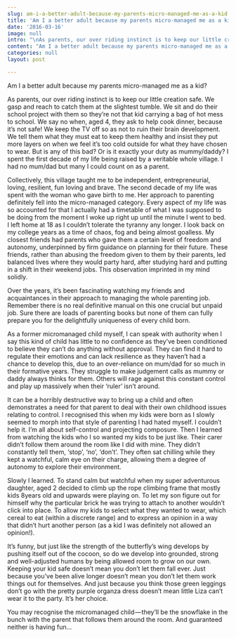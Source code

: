 ```yaml
---
slug: am-i-a-better-adult-because-my-parents-micro-managed-me-as-a-kid
title: 'Am I a better adult because my parents micro-managed me as a kid?'
date: '2016-03-16'
image: null
intro: "\nAs parents, our over riding instinct is to keep our little creation safe. We gasp and reach to catch them at the slightest tumble. We sit and do their school project with them so they’re not that kid carrying a bag of hot mess to school..."
content: "Am I a better adult because my parents micro-managed me as a kid?\n\nAs parents, our over riding instinct is to keep our little creation safe. We gasp and reach to catch them at the slightest tumble. We sit and do their school project with them so they’re not that kid carrying a bag of hot mess to school. We say no when, aged 4, they ask to help cook dinner, because it’s not safe! We keep the TV off so as not to ruin their brain development. We tell them what they must eat to keep them healthy and insist they put more layers on when we feel it’s too cold outside for what they have chosen to wear. But is any of this bad? Or is it exactly your duty as mummy/daddy?\nI spent the first decade of my life being raised by a veritable whole village. I had no mum/dad but many I could count on as a parent. \n\nCollectively, this village taught me to be independent, entrepreneurial, loving, resilient, fun loving and brave. The second decade of my life was spent with the woman who gave birth to me. Her approach to parenting definitely fell into the micro-managed category. Every aspect of my life was so accounted for that I actually had a timetable of what I was supposed to be doing from the moment I woke up right up until the minute I went to bed.\nI left home at 18 as I couldn’t tolerate the tyranny any longer. I look back on my college years as a time of chaos, fog and being almost goalless. My closest friends had parents who gave them a certain level of freedom and autonomy, underpinned by firm guidance on planning for their future. These friends, rather than abusing the freedom given to them by their parents, led balanced lives where they would party hard, after studying hard and putting in a shift in their weekend jobs. This observation imprinted in my mind solidly.\n\nOver the years, it’s been fascinating watching my friends and acquaintances in their approach to managing the whole parenting job. Remember there is no real definitive manual on this one crucial but unpaid job. Sure there are loads of parenting books but none of them can fully prepare you for the delightfully uniqueness of every child born.\n\nAs a former micromanaged child myself, I can speak with authority when I say this kind of child has little to no confidence as they’ve been conditioned to believe they can’t do anything without approval. They can find it hard to regulate their emotions and can lack resilience as they haven’t had a chance to develop this, due to an over-reliance on mum/dad for so much in their formative years. They struggle to make judgement calls as mummy or daddy always thinks for them. Others will rage against this constant control and play up massively when their ‘ruler’ isn’t around.\n\nIt can be a horribly destructive way to bring up a child and often demonstrates a need for that parent to deal with their own childhood issues relating to control. I recognised this when my kids were born as I slowly seemed to morph into that style of parenting I had hated myself. I couldn’t help it. I’m all about self-control and projecting composure. Then I learned from watching the kids who I so wanted my kids to be just like. Their carer didn’t follow them around the room like I did with mine. They didn’t constantly tell them, ‘stop’, ‘no’, ‘don’t’. They often sat chilling while they kept a watchful, calm eye on their charge, allowing them a degree of autonomy to explore their environment.\n\nSlowly I learned. To stand calm but watchful when my super adventurous daughter, aged 2 decided to climb up the rope climbing frame that mostly kids 8years old and upwards were playing on. To let my son figure out for himself why the particular brick he was trying to attach to another wouldn’t click into place. To allow my kids to select what they wanted to wear, which cereal to eat (within a discrete range) and to express an opinion in a way that didn’t hurt another person (as a kid I was definitely not allowed an opinion!).\n\nIt’s funny, but just like the strength of the butterfly’s wing develops by pushing itself out of the cocoon, so do we develop into grounded, strong and well-adjusted humans by being allowed room to grow on our own. Keeping your kid safe doesn’t mean you don’t let them fall ever. Just because you’ve been alive longer doesn’t mean you don’t let them work things out for themselves. And just because you think those green leggings don’t go with the pretty purple organza dress doesn’t mean little Liza can’t wear it to the party. It’s her choice.\n\nYou may recognise the micromanaged child — they’ll be the snowflake in the bunch with the parent that follows them around the room. And guaranteed neither is having fun…"
categories: null
layout: post

---
```


Am I a better adult because my parents micro-managed me as a kid?

As parents, our over riding instinct is to keep our little creation safe. We gasp and reach to catch them at the slightest tumble. We sit and do their school project with them so they’re not that kid carrying a bag of hot mess to school. We say no when, aged 4, they ask to help cook dinner, because it’s not safe! We keep the TV off so as not to ruin their brain development. We tell them what they must eat to keep them healthy and insist they put more layers on when we feel it’s too cold outside for what they have chosen to wear. But is any of this bad? Or is it exactly your duty as mummy/daddy?
I spent the first decade of my life being raised by a veritable whole village. I had no mum/dad but many I could count on as a parent. 

Collectively, this village taught me to be independent, entrepreneurial, loving, resilient, fun loving and brave. The second decade of my life was spent with the woman who gave birth to me. Her approach to parenting definitely fell into the micro-managed category. Every aspect of my life was so accounted for that I actually had a timetable of what I was supposed to be doing from the moment I woke up right up until the minute I went to bed.
I left home at 18 as I couldn’t tolerate the tyranny any longer. I look back on my college years as a time of chaos, fog and being almost goalless. My closest friends had parents who gave them a certain level of freedom and autonomy, underpinned by firm guidance on planning for their future. These friends, rather than abusing the freedom given to them by their parents, led balanced lives where they would party hard, after studying hard and putting in a shift in their weekend jobs. This observation imprinted in my mind solidly.

Over the years, it’s been fascinating watching my friends and acquaintances in their approach to managing the whole parenting job. Remember there is no real definitive manual on this one crucial but unpaid job. Sure there are loads of parenting books but none of them can fully prepare you for the delightfully uniqueness of every child born.

As a former micromanaged child myself, I can speak with authority when I say this kind of child has little to no confidence as they’ve been conditioned to believe they can’t do anything without approval. They can find it hard to regulate their emotions and can lack resilience as they haven’t had a chance to develop this, due to an over-reliance on mum/dad for so much in their formative years. They struggle to make judgement calls as mummy or daddy always thinks for them. Others will rage against this constant control and play up massively when their ‘ruler’ isn’t around.

It can be a horribly destructive way to bring up a child and often demonstrates a need for that parent to deal with their own childhood issues relating to control. I recognised this when my kids were born as I slowly seemed to morph into that style of parenting I had hated myself. I couldn’t help it. I’m all about self-control and projecting composure. Then I learned from watching the kids who I so wanted my kids to be just like. Their carer didn’t follow them around the room like I did with mine. They didn’t constantly tell them, ‘stop’, ‘no’, ‘don’t’. They often sat chilling while they kept a watchful, calm eye on their charge, allowing them a degree of autonomy to explore their environment.

Slowly I learned. To stand calm but watchful when my super adventurous daughter, aged 2 decided to climb up the rope climbing frame that mostly kids 8years old and upwards were playing on. To let my son figure out for himself why the particular brick he was trying to attach to another wouldn’t click into place. To allow my kids to select what they wanted to wear, which cereal to eat (within a discrete range) and to express an opinion in a way that didn’t hurt another person (as a kid I was definitely not allowed an opinion!).

It’s funny, but just like the strength of the butterfly’s wing develops by pushing itself out of the cocoon, so do we develop into grounded, strong and well-adjusted humans by being allowed room to grow on our own. Keeping your kid safe doesn’t mean you don’t let them fall ever. Just because you’ve been alive longer doesn’t mean you don’t let them work things out for themselves. And just because you think those green leggings don’t go with the pretty purple organza dress doesn’t mean little Liza can’t wear it to the party. It’s her choice.

You may recognise the micromanaged child — they’ll be the snowflake in the bunch with the parent that follows them around the room. And guaranteed neither is having fun…